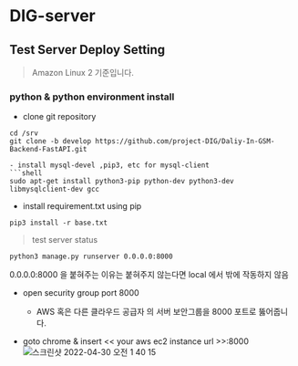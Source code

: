 # DIG-server

## Test Server Deploy Setting 
> Amazon Linux 2 기준입니다.
### python & python environment install
- clone git repository
```shell
cd /srv
git clone -b develop https://github.com/project-DIG/Daliy-In-GSM-Backend-FastAPI.git

- install mysql-devel ,pip3, etc for mysql-client
```shell
sudo apt-get install python3-pip python-dev python3-dev libmysqlclient-dev gcc 
```
- install requirement.txt using pip
```shell
pip3 install -r base.txt
```

> test server status

```shell
python3 manage.py runserver 0.0.0.0:8000
```
0.0.0.0:8000 을 붙혀주는 이유는 붙혀주지 않는다면 local 에서 밖에 작동하지 않음

- open security group port 8000
  - AWS 혹은 다른 클라우드 공급자 의 서버 보안그룹을 8000 포트로 뚫어줍니다.

- goto chrome & insert << your aws ec2 instance url >>:8000
![스크린샷 2022-04-30 오전 1 40 15](https://user-images.githubusercontent.com/69895368/165987538-3e5b318d-a0c4-405b-8e6a-13441f4cf20f.jpg)


